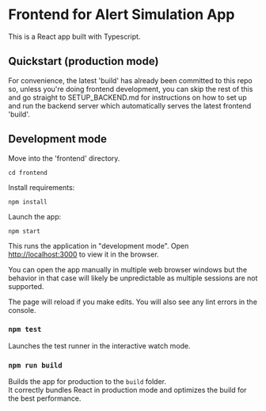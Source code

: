 
# Frontend for Alert Simulation App

This is a React app built with Typescript.


## Quickstart (production mode)

For convenience, the latest 'build' has already been committed to this repo
so, unless you're doing frontend development, you can skip the rest of this
and go straight to SETUP_BACKEND.md for instructions on how to set up and
run the backend server which automatically serves the latest frontend 'build'.


## Development mode

Move into the 'frontend' directory.

`cd frontend`

Install requirements:

`npm install`

Launch the app:

`npm start`

This runs the application in "development mode".
Open [http://localhost:3000](http://localhost:3000) to view it in the browser.

You can open the app manually in multiple web browser windows but the behavior
in that case will likely be unpredictable as multiple sessions are not supported.

The page will reload if you make edits. You will also see any lint errors in the console.


### `npm test`

Launches the test runner in the interactive watch mode.


### `npm run build`

Builds the app for production to the `build` folder.\
It correctly bundles React in production mode and optimizes the build for the best performance.
